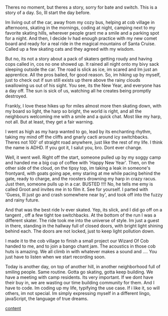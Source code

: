 Theres no moment, but theres a story, sorry for bate and switch.
This is a story of a day. So,  Ill start the day before. 

Im living out of the car, away from my cozy bus, helping at cob village in afternoons, 
skating in the mornings, coding at night, camping next to my favorite skating hills,
wherever people grant me a smile and a parking spot for a night. And then, 
I decide Iv had enough practice with my new comet board and ready for a real
ride in the magical mountains of Santa Cruise. Called up a few skating cats 
and they agreed with my wisdom. 

But no, its not a story about a pack of skaters getting roudy and having cops 
called in, cos no one showed up. It rained all night onto my bivy sack sleeping 
outside the car. The road is slick as ice,  im scared and Im just an apprentice.
All the pros bailed, for good reason. So, im hiking up by myself, just to check out if
sun still exists up there above the rainy clouds swallowing us out of his sight. You see, 
its the New Year, and everyone has a day off. The sun is sick of us, watching all he creates
being promptly destroyed.

Frankly, I love these hikes up for miles almost more then skating down, with my board so light, the harp so bright, the
world is right, and all the neighbours welcoming me with a smile and a quick chat. Most 
like my harp, not all. But at least, they get a fair warning.

I went as high as my harp wanted to go, lead by its enchanting rhythm, taking my mind off the 
cliffs and gnarly cacti around icy switchbacks. Theres not 100' of straight road anywhere, just
like the rest of my life. I think the name is ADHD. If you got it,  I salut you, bro. 
Dont ever change.

Well, it went well. Right off the start,  someone pulled  up by my soggy camp and handed me a big cup of coffee 
with 'Happy New Year'. Then, on the other side of the cloud, on the tipsy top, im taking
a leak in someone's frontyard, with goats going ape, emy staring at me while pacing behind
the gate,  ready to charge,  and the roosters drowning my harp in crazy racus. Just then, someone 
pulls up in a car.  BUSTED !!!! No, he tells me emy is called Groot and invites me in to film it.
See for  yourself. I parted with 'Guess, Ill just go and crash somewhere near by', and took off into
the fuzzy and rainy future.

And that was the best ride Iv ever skated. Yep, its slick, and I did go off on a tangent , 
off a few tight toe switchbacks. At the bottom of the run I was a different skater. The ride took me into 
the universe of style. Im just a guest in there,  standing in the hallway full of closed doors,
with bright light shining behind each.  The doors are not locked, just to keep light pollution down.

I made it to the cob village to finish a small project our Wizard Of Cob handed to me, and to join
a bango chant jam. The acoustics in those cob huts is amazing. We all climb in with whatever
makes a sound and .... You just have to listen when we start recording soon. 

Today is another day, on top of another hill, in another neighborhood full of smiling people.
Same routine. Gotta go skating, gotta keep building.  We have a meeting with camp residents.
Its very important. If we dont have their buy in, we are wasting our time building community
for them. And I have to code. Im coding up my life, typifying the use case. 
If i like it, so will others,  im not special. Im simply expressing myself in a different lingo,
javaScript, the language of true dreams.

[content](https://icedrive.net/1/62uFcl1RqW)
